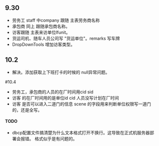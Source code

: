 ﻿## 9.30  
 * 劳务工 staff 中company 跟随 主表劳务商名称
 * 承包商 同上 跟随承包商名称。
 * 访客跟随 主表来访单位lfunit。
 * 货运司机、随车人员公司写 "货运单位"。remarks 写车牌
 * DropDownTools 增加访客类型。
 
 ## 10.2
 * 解决。添加获取上下班打卡的时候的 null异常问题。


#10.4 
* 劳务工，承包商的人员的在厂时间用cid  sid
* 访客  的在厂时间用的是单位id cid  人员没写计划在厂时间
* 访客  是否可以进入二道门的信息  scene  的字段用来判断单位权限写一道门的，还是全写。



 #### TODO
 *  dbcp配置文件搞清楚为什么文本格式打开不换行。这导致在正式机服务器部署会报错。
 	格式似乎是有问题的。
 	
 	